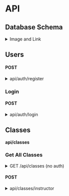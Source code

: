 # API

## Database Schema
<details>
    <summary>Image and Link</summary>
    
![image](https://user-images.githubusercontent.com/81676732/138051508-f06789ef-4148-4a28-8c70-c17f73af4fc0.png)

https://drive.google.com/file/d/11E4R9bNSGPTi_cVkJcYnWvaWV9rs41OH/view?usp=sharing
</details>

## Users

#### POST

<details>
    <summary>
     api/auth/register
    </summary>

Body:
  | Parameter | Type | Note|
  | :-- | :-- | :-- |
  | username | string | (required) |
  | password | string | (required) |
  | role    | string |  |
 
</details>

### Login

#### POST

<details>
    <summary>
     api/auth/login
    </summary>

Body:
  | Parameter | Type | Note|
  | :-- | :-- | :-- |
  | username | string | (required) |
  | password | string | (required) |
 

Response:

  ```
    { 
        message: 'welcome, username'
        token: <AUTH_TOKEN>,
        user: user
    }
  ```

</details>

## Classes
**api/classes**

### Get All Classes

<details>
    <summary>
    GET /api/classes (no auth)
    </summary>
    
 Response:
  
```
[
    {
        "class_id": 1,
        "class_name": "Boxing For Beginners",
        "class_type": 'Boxing',
        "start_time": "08:00:00",
        "duration": 60,
        "intensity_level": "Easy",
        "class_location": "Arizona",
        "registered": 3,
        "max_size": 10,
        "instructor_id": 1
    },
    {
        "class_id": 2,
        "class_name": "Yoga for beginners",
        "class_type": "Yoga",
        "start_time": "10:30:00",
        "duration": 60,
        "intensity_level": "Easy",
        "class_location": "Arizona",
        "registered": 3,
        "max_size": 10,
        "instructor_id": 1
    },
  ]
 ```
 
</details>
    
#### POST

<details>
    <summary>
     api/classes/instructor
    </summary>

Body:
  | Parameter | Type | Note|
  | :-- | :-- | :-- |
  | class_name | string | (required) |
  | class_type | string | (required) |
  | start_time | string | (required) |
  | duration | integer | (required) |
  | intensity_level | string | (required) |
  | class_location | string | (required) |
  | registered | integer | 0 |
  | max_size | integer | 0 |
  | instructor_id | string | (required) |
 

Response:

  ```
    {
        "class_id": 1,
        "class_name": "Boxing For Beginners",
        "class_type": 'Boxing',
        "start_time": "08:00:00",
        "duration": 60,
        "intensity_level": "Easy",
        "class_location": "Arizona",
        "registered": 3,
        "max_size": 10,
        "instructor_id": 1
    }
  ```

</details>
